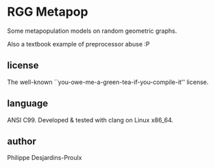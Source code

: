 RGG Metapop
===========
Some metapopulation models on random geometric graphs.

Also a textbook example of preprocessor abuse :P

license
-------
The well-known ``you-owe-me-a-green-tea-if-you-compile-it'' license.

language
--------
ANSI C99. Developed & tested with clang on Linux x86_64.

author
------
Philippe Desjardins-Proulx


